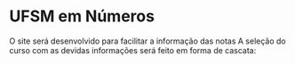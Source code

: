 # UFSM em Números
O site será desenvolvido para facilitar a informação das notas
A seleção do curso com as devidas informações será feito em forma de cascata:
